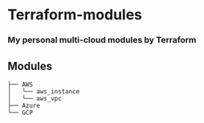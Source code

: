 # Terraform-modules

### My personal multi-cloud modules by Terraform

## Modules
```
├── AWS
│   └── aws_instance
│   └── aws_vpc
├── Azure
└── GCP
```